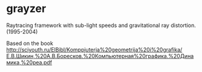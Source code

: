 grayzer
=======

Raytracing framework with sub-light speeds and gravitational ray distortion. (1995-2004)

Based on the book http://sciyouth.ru/ElBibl/Komppjuterja%20geometrija%20i%20grafika/Е.В.Шикин,%20А.В.Боресков.%20Компьютерная%20графика.%20Динамика,%20реа.pdf
